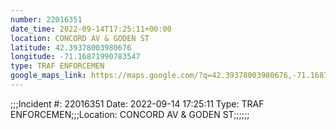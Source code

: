 ```yaml
---
number: 22016351
date_time: 2022-09-14T17:25:11+00:00
location: CONCORD AV & GODEN ST
latitude: 42.39378003980676
longitude: -71.16871990783547
type: TRAF ENFORCEMEN
google_maps_link: https://maps.google.com/?q=42.39378003980676,-71.16871990783547
---
```


;;;Incident #: 22016351  Date: 2022-09-14 17:25:11   Type: TRAF ENFORCEMEN;;;Location: CONCORD AV & GODEN ST;;;;;;

